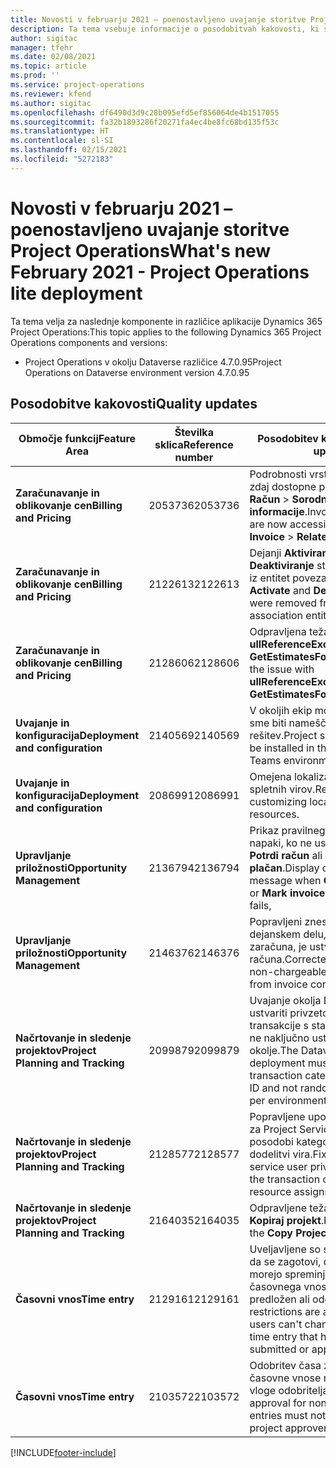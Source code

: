 ```yaml
---
title: Novosti v februarju 2021 – poenostavljeno uvajanje storitve Project Operations
description: Ta tema vsebuje informacije o posodobitvah kakovosti, ki so na voljo v februarski izdaji (2021) poenostavljenega uvajanja storitve Project Operations.
author: sigitac
manager: tfehr
ms.date: 02/08/2021
ms.topic: article
ms.prod: ''
ms.service: project-operations
ms.reviewer: kfend
ms.author: sigitac
ms.openlocfilehash: df6490d3d9c28b095efd5ef856064de4b1517055
ms.sourcegitcommit: fa32b1893286f20271fa4ec4be8fc68bd135f53c
ms.translationtype: HT
ms.contentlocale: sl-SI
ms.lasthandoff: 02/15/2021
ms.locfileid: "5272183"
---
```

# <a name="whats-new-february-2021---project-operations-lite-deployment"></a><span data-ttu-id="1dbcf-103">Novosti v februarju 2021 – poenostavljeno uvajanje storitve Project Operations</span><span class="sxs-lookup"><span data-stu-id="1dbcf-103">What's new February 2021 - Project Operations lite deployment</span></span>

<span data-ttu-id="1dbcf-104">Ta tema velja za naslednje komponente in različice aplikacije Dynamics 365 Project Operations:</span><span class="sxs-lookup"><span data-stu-id="1dbcf-104">This topic applies to the following Dynamics 365 Project Operations components and versions:</span></span>

  - <span data-ttu-id="1dbcf-105">Project Operations v okolju Dataverse različice 4.7.0.95</span><span class="sxs-lookup"><span data-stu-id="1dbcf-105">Project Operations on Dataverse environment version 4.7.0.95</span></span>

## <a name="quality-updates"></a><span data-ttu-id="1dbcf-106">Posodobitve kakovosti</span><span class="sxs-lookup"><span data-stu-id="1dbcf-106">Quality updates</span></span>

| <span data-ttu-id="1dbcf-107">**Območje funkcij**</span><span class="sxs-lookup"><span data-stu-id="1dbcf-107">**Feature Area**</span></span> | <span data-ttu-id="1dbcf-108">**Številka sklica**</span><span class="sxs-lookup"><span data-stu-id="1dbcf-108">**Reference number**</span></span> | <span data-ttu-id="1dbcf-109">**Posodobitev kakovosti**</span><span class="sxs-lookup"><span data-stu-id="1dbcf-109">**Quality update**</span></span> |
| --- | --- | --- |
| <span data-ttu-id="1dbcf-110">**Zaračunavanje in oblikovanje cen**</span><span class="sxs-lookup"><span data-stu-id="1dbcf-110">**Billing and Pricing**</span></span> | <span data-ttu-id="1dbcf-111">2053736</span><span class="sxs-lookup"><span data-stu-id="1dbcf-111">2053736</span></span> | <span data-ttu-id="1dbcf-112">Podrobnosti vrstice računa so zdaj dostopne prek možnosti **Račun** > **Sorodne informacije**.</span><span class="sxs-lookup"><span data-stu-id="1dbcf-112">Invoice line details are now accessible by going to **Invoice** > **Related information**.</span></span> |
| <span data-ttu-id="1dbcf-113">**Zaračunavanje in oblikovanje cen**</span><span class="sxs-lookup"><span data-stu-id="1dbcf-113">**Billing and Pricing**</span></span> | <span data-ttu-id="1dbcf-114">2122613</span><span class="sxs-lookup"><span data-stu-id="1dbcf-114">2122613</span></span> | <span data-ttu-id="1dbcf-115">Dejanji **Aktiviranje** in **Deaktiviranje** sta bili odstranjeni iz entitet povezav **Cenik**.</span><span class="sxs-lookup"><span data-stu-id="1dbcf-115">The **Activate** and **Deactivate** actions were removed from the **Price List** association entities.</span></span> |
| <span data-ttu-id="1dbcf-116">**Zaračunavanje in oblikovanje cen**</span><span class="sxs-lookup"><span data-stu-id="1dbcf-116">**Billing and Pricing**</span></span> | <span data-ttu-id="1dbcf-117">2128606</span><span class="sxs-lookup"><span data-stu-id="1dbcf-117">2128606</span></span> | <span data-ttu-id="1dbcf-118">Odpravljena težava z možnostjo **ullReferenceException** v vtičniku **GetEstimatesForProject**.</span><span class="sxs-lookup"><span data-stu-id="1dbcf-118">Resolved the issue with **ullReferenceException** in the **GetEstimatesForProject** plug-in.</span></span> |
| <span data-ttu-id="1dbcf-119">**Uvajanje in konfiguracija**</span><span class="sxs-lookup"><span data-stu-id="1dbcf-119">**Deployment and configuration**</span></span> | <span data-ttu-id="1dbcf-120">2140569</span><span class="sxs-lookup"><span data-stu-id="1dbcf-120">2140569</span></span> | <span data-ttu-id="1dbcf-121">V okoljih ekip mora Dataverse ne sme biti nameščena projektna rešitev.</span><span class="sxs-lookup"><span data-stu-id="1dbcf-121">Project solution must not be installed in the Dataverse Teams environments.</span></span> |
| <span data-ttu-id="1dbcf-122">**Uvajanje in konfiguracija**</span><span class="sxs-lookup"><span data-stu-id="1dbcf-122">**Deployment and configuration**</span></span> | <span data-ttu-id="1dbcf-123">2086991</span><span class="sxs-lookup"><span data-stu-id="1dbcf-123">2086991</span></span> | <span data-ttu-id="1dbcf-124">Omejena lokalizacija prilagajanja spletnih virov.</span><span class="sxs-lookup"><span data-stu-id="1dbcf-124">Restricted customizing localization of web resources.</span></span> |
| <span data-ttu-id="1dbcf-125">**Upravljanje priložnosti**</span><span class="sxs-lookup"><span data-stu-id="1dbcf-125">**Opportunity Management**</span></span> | <span data-ttu-id="1dbcf-126">2136794</span><span class="sxs-lookup"><span data-stu-id="1dbcf-126">2136794</span></span> | <span data-ttu-id="1dbcf-127">Prikaz pravilnega sporočila o napaki, ko ne uspe postopek **Potrdi račun** ali **Označi račun kot plačan**.</span><span class="sxs-lookup"><span data-stu-id="1dbcf-127">Display correct error message when **Confirm invoice** or **Mark invoice as paid** process fails,</span></span> |
| <span data-ttu-id="1dbcf-128">**Upravljanje priložnosti**</span><span class="sxs-lookup"><span data-stu-id="1dbcf-128">**Opportunity Management**</span></span> | <span data-ttu-id="1dbcf-129">2146376</span><span class="sxs-lookup"><span data-stu-id="1dbcf-129">2146376</span></span> | <span data-ttu-id="1dbcf-130">Popravljeni znesek davka v dejanskem delu, ki se ne zaračuna, je ustvarjen iz potrditve računa.</span><span class="sxs-lookup"><span data-stu-id="1dbcf-130">Corrected tax amount in a non-chargeable actual is created from invoice confirmation.</span></span> |
| <span data-ttu-id="1dbcf-131">**Načrtovanje in sledenje projektov**</span><span class="sxs-lookup"><span data-stu-id="1dbcf-131">**Project Planning and Tracking**</span></span> | <span data-ttu-id="1dbcf-132">2099879</span><span class="sxs-lookup"><span data-stu-id="1dbcf-132">2099879</span></span> | <span data-ttu-id="1dbcf-133">Uvajanje okolja Dataverse mora ustvariti privzeto kategorijo transakcije s statičnim ID-jem in ne naključno ustvariti ene na okolje.</span><span class="sxs-lookup"><span data-stu-id="1dbcf-133">The Dataverse environment deployment must create a default transaction category with a static ID and not randomly generate one per environment.</span></span> |
| <span data-ttu-id="1dbcf-134">**Načrtovanje in sledenje projektov**</span><span class="sxs-lookup"><span data-stu-id="1dbcf-134">**Project Planning and Tracking**</span></span> | <span data-ttu-id="1dbcf-135">2128577</span><span class="sxs-lookup"><span data-stu-id="1dbcf-135">2128577</span></span> | <span data-ttu-id="1dbcf-136">Popravljene uporabniške pravice za Project Service, da se posodobi kategorija transakcije na dodelitvi vira.</span><span class="sxs-lookup"><span data-stu-id="1dbcf-136">Fixed the Project service user privileges to update the transaction category on a resource assignment.</span></span> |
| <span data-ttu-id="1dbcf-137">**Načrtovanje in sledenje projektov**</span><span class="sxs-lookup"><span data-stu-id="1dbcf-137">**Project Planning and Tracking**</span></span> | <span data-ttu-id="1dbcf-138">2164035</span><span class="sxs-lookup"><span data-stu-id="1dbcf-138">2164035</span></span> | <span data-ttu-id="1dbcf-139">Odpravljene težave s funkcijo **Kopiraj projekt**.</span><span class="sxs-lookup"><span data-stu-id="1dbcf-139">Fixed issues with the **Copy Project** function.</span></span> |
| <span data-ttu-id="1dbcf-140">**Časovni vnos**</span><span class="sxs-lookup"><span data-stu-id="1dbcf-140">**Time entry**</span></span> | <span data-ttu-id="1dbcf-141">2129161</span><span class="sxs-lookup"><span data-stu-id="1dbcf-141">2129161</span></span> | <span data-ttu-id="1dbcf-142">Uveljavljene so strožje omejitve, da se zagotovi, da uporabniki ne morejo spreminjati in posodabljati časovnega vnosa, ki je bil predložen ali odobren.</span><span class="sxs-lookup"><span data-stu-id="1dbcf-142">Tighter restrictions are applied to ensure users can't change and update a time entry that has been submitted or approved.</span></span> |
| <span data-ttu-id="1dbcf-143">**Časovni vnos**</span><span class="sxs-lookup"><span data-stu-id="1dbcf-143">**Time entry**</span></span> | <span data-ttu-id="1dbcf-144">2103572</span><span class="sxs-lookup"><span data-stu-id="1dbcf-144">2103572</span></span> | <span data-ttu-id="1dbcf-145">Odobritev časa za neprojektne časovne vnose ne sme iskati vloge odobritelja projekta.</span><span class="sxs-lookup"><span data-stu-id="1dbcf-145">Time approval for non-project time entries must not be looking for project approver role.</span></span> |


[!INCLUDE[footer-include](../../includes/footer-banner.md)]